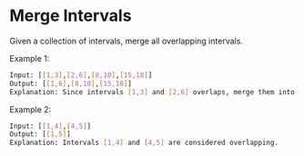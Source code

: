 # Merge Intervals

Given a collection of intervals, merge all overlapping intervals.

Example 1:

```bash
Input: [[1,3],[2,6],[8,10],[15,18]]
Output: [[1,6],[8,10],[15,18]]
Explanation: Since intervals [1,3] and [2,6] overlaps, merge them into [1,6].
```

Example 2:

```bash
Input: [[1,4],[4,5]]
Output: [[1,5]]
Explanation: Intervals [1,4] and [4,5] are considered overlapping.
```
